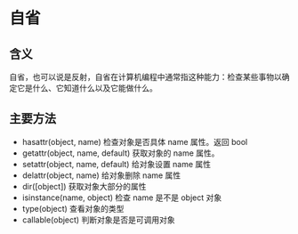 # 自省

## 含义

自省，也可以说是反射，自省在计算机编程中通常指这种能力：检查某些事物以确定它是什么、它知道什么以及它能做什么。

## 主要方法

- hasattr(object, name) 检查对象是否具体 name 属性。返回 bool
- getattr(object, name, default) 获取对象的 name 属性。
- setattr(object, name, default) 给对象设置 name 属性
- delattr(object, name) 给对象删除 name 属性
- dir([object]) 获取对象大部分的属性
- isinstance(name, object) 检查 name 是不是 object 对象
- type(object) 查看对象的类型
- callable(object) 判断对象是否是可调用对象